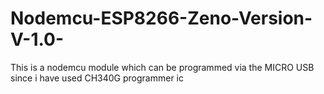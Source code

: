 # Nodemcu-ESP8266-Zeno-Version-V-1.0-
This is a nodemcu module which can be programmed via the MICRO USB since i have used CH340G programmer ic
